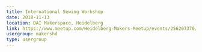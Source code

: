 ```yaml
---
title: International Sewing Workshop
date: 2018-11-13
location: DAI Makerspace, Heidelberg
link: https://www.meetup.com/Heidelberg-Makers-Meetup/events/256207370/
usergroup: makershd
type: usergroup
---
```

